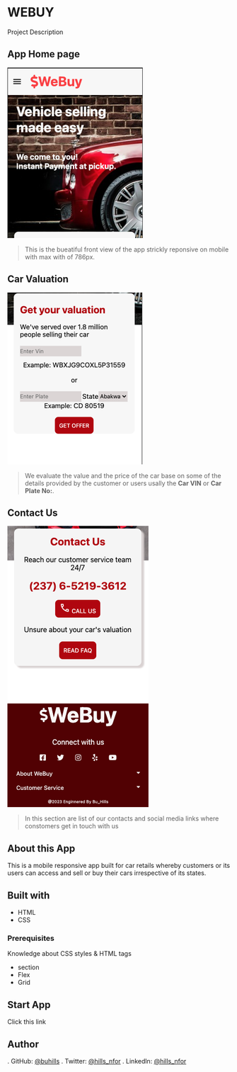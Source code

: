 # WEBUY

Project Description

## App Home page
![home](./assets/images/webuyhomepage.png)
> This is the bueatiful front view of the app strickly reponsive on mobile with max with of 786px.

## Car Valuation
![car valuation](./assets/images/valuationdetails.png)

 > We evaluate the value and the price of the car base on some of the details provided by the customer or users usally the **Car VIN** or **Car Plate No:**.

## Contact Us
![Contact Us](./assets/images/ContacUspage.png)
>In this section are list of our contacts and social media links where constomers get in touch with us

## About this App
 This is a mobile responsive app built for car retails whereby customers or its users can access and sell or buy their cars irrespective of its states.

## Built with
- HTML
- CSS

### Prerequisites
  Knowledge about CSS styles & HTML tags
- section
- Flex
- Grid

## Start App
Click this link

## Author
. GitHub: [@buhills](https://github.com/buhills)
. Twitter: [@hills_nfor](https://twitter.com/hills_nfor)
. Linkedln: [@hills_nfor](https://linkedln.com/hills_nfor)
